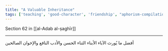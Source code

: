 ```yaml
---
title: "A Valuable Inheritance"
tags: ['teaching', 'good-character', 'friendship', "aphorism-compilation"]
---
```


 Section 62 in [[al-Adab al-ṣaghīr]]

---
أفضل ما يُورث الآباء الأبناء الثناء الحسن والأدب النافع والإخوان الصالحين
